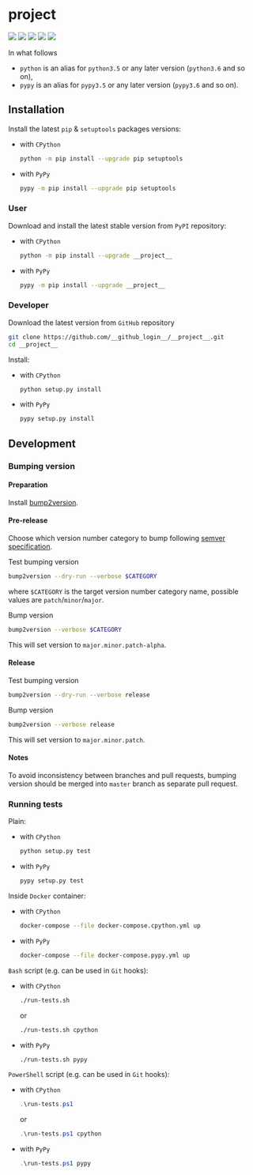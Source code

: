 __project__
===========

[![](https://travis-ci.com/__github_login__/__project__.svg?branch=master)](https://travis-ci.com/__github_login__/__project__ "Travis CI")
[![](https://dev.azure.com/__azure_login__/__project__/_apis/build/status/__github_login__.__project__?branchName=master)](https://dev.azure.com/__azure_login__/__project__/_build/latest?definitionId=2&branchName=master "Azure Pipelines")
[![](https://codecov.io/gh/__github_login__/__project__/branch/master/graph/badge.svg)](https://codecov.io/gh/__github_login__/__project__ "Codecov")
[![](https://img.shields.io/github/license/__github_login__/__project__.svg)](https://github.com/__github_login__/__project__/blob/master/LICENSE "License")
[![](https://badge.fury.io/py/__project__.svg)](https://badge.fury.io/py/__project__ "PyPI")

In what follows
- `python` is an alias for `python3.5` or any later
version (`python3.6` and so on),
- `pypy` is an alias for `pypy3.5` or any later
version (`pypy3.6` and so on).

Installation
------------

Install the latest `pip` & `setuptools` packages versions:
- with `CPython`
  ```bash
  python -m pip install --upgrade pip setuptools
  ```
- with `PyPy`
  ```bash
  pypy -m pip install --upgrade pip setuptools
  ```

### User

Download and install the latest stable version from `PyPI` repository:
- with `CPython`
  ```bash
  python -m pip install --upgrade __project__
  ```
- with `PyPy`
  ```bash
  pypy -m pip install --upgrade __project__
  ```

### Developer

Download the latest version from `GitHub` repository
```bash
git clone https://github.com/__github_login__/__project__.git
cd __project__
```

Install:
- with `CPython`
  ```bash
  python setup.py install
  ```
- with `PyPy`
  ```bash
  pypy setup.py install
  ```

Development
-----------

### Bumping version

#### Preparation

Install
[bump2version](https://github.com/c4urself/bump2version#installation).

#### Pre-release

Choose which version number category to bump following [semver
specification](http://semver.org/).

Test bumping version
```bash
bump2version --dry-run --verbose $CATEGORY
```

where `$CATEGORY` is the target version number category name, possible
values are `patch`/`minor`/`major`.

Bump version
```bash
bump2version --verbose $CATEGORY
```

This will set version to `major.minor.patch-alpha`. 

#### Release

Test bumping version
```bash
bump2version --dry-run --verbose release
```

Bump version
```bash
bump2version --verbose release
```

This will set version to `major.minor.patch`.

#### Notes

To avoid inconsistency between branches and pull requests,
bumping version should be merged into `master` branch 
as separate pull request.

### Running tests

Plain:
- with `CPython`
  ```bash
  python setup.py test
  ```
- with `PyPy`
  ```bash
  pypy setup.py test
  ```

Inside `Docker` container:
- with `CPython`
  ```bash
  docker-compose --file docker-compose.cpython.yml up
  ```
- with `PyPy`
  ```bash
  docker-compose --file docker-compose.pypy.yml up
  ```

`Bash` script (e.g. can be used in `Git` hooks):
- with `CPython`
  ```bash
  ./run-tests.sh
  ```
  or
  ```bash
  ./run-tests.sh cpython
  ```

- with `PyPy`
  ```bash
  ./run-tests.sh pypy
  ```

`PowerShell` script (e.g. can be used in `Git` hooks):
- with `CPython`
  ```powershell
  .\run-tests.ps1
  ```
  or
  ```powershell
  .\run-tests.ps1 cpython
  ```
- with `PyPy`
  ```powershell
  .\run-tests.ps1 pypy
  ```
